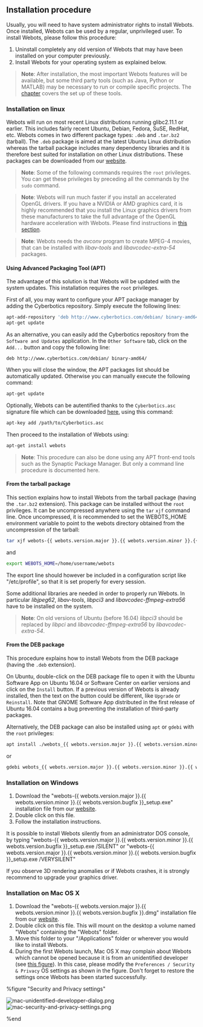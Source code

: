 ## Installation procedure

Usually, you will need to have system administrator rights to install Webots. Once installed, Webots can be used by a regular, unprivileged user. To install Webots, please follow this procedure:

1. Uninstall completely any old version of Webots that may have been installed on
your computer previously.
2. Install Webots for your operating system as explained below.

> **Note**:
After installation, the most important Webots features will be available, but
some third party tools (such as Java, Python or MATLAB) may be
necessary to run or compile specific projects. The
[chapter](language-setup.md) covers the set up of these tools.

### Installation on linux

Webots will run on most recent Linux distributions running glibc2.11.1 or
earlier. This includes fairly recent Ubuntu, Debian, Fedora, SuSE, RedHat, etc.
Webots comes in two different package types: `.deb` and `.tar.bz2` (tarball).
The `.deb` package is aimed at the latest Ubuntu Linux distribution whereas the
tarball package includes many dependency libraries and it is therefore best
suited for installation on other Linux distributions. These packages can be
downloaded from our [website](http://www.cyberbotics.com/linux).

> **Note**:
Some of the following commands requires the `root` privileges. You can get these
privileges by preceding all the commands by the `sudo` command.

<!-- -->

> **Note**:
Webots will run much faster if you install an accelerated OpenGL drivers. If you
have a NVIDIA or AMD graphics card, it is highly recommended that you install
the Linux graphics drivers from these manufacturers to take the full advantage
of the OpenGL hardware acceleration with Webots. Please find instructions in
[this section](verifying-your-graphics-driver-installation.md).

<!-- -->

> **Note**:
Webots needs the *avconv* program to create MPEG-4 movies, that can be installed
with *libav-tools* and *libavcodec-extra-54* packages.

#### Using Advanced Packaging Tool (APT)

The advantage of this solution is that Webots will be updated with the system
updates. This installation requires the `root` privileges.

First of all, you may want to configure your APT package manager by adding the Cyberbotics repository.
Simply execute the following lines:

```sh
apt-add-repository 'deb http://www.cyberbotics.com/debian/ binary-amd64/'
apt-get update
```

As an alternative, you can easily add the Cyberbotics repository from the
`Software and Updates` application.
In the `Other Software` tab, click on the `Add...` button and copy the following line:

```text
deb http://www.cyberbotics.com/debian/ binary-amd64/
```

When you will close the window, the APT packages list should be automatically updated.
Otherwise you can manually execute the following command:

```sh
apt-get update
```

Optionally, Webots can be autentified thanks to the `Cyberbotics.asc` signature
file which can be downloaded [here](http://www.cyberbotics.com/linux), using
this command:

```sh
apt-key add /path/to/Cyberbotics.asc
```

Then proceed to the installation of Webots using:

```sh
apt-get install webots
```

> **Note**:
This procedure can also be done using any APT front-end tools such as the
Synaptic Package Manager. But only a command line procedure is documented here.

#### From the tarball package

This section explains how to install Webots from the tarball package (having the
`.tar.bz2` extension). This package can be installed without the `root`
privileges. It can be uncompressed anywhere using the `tar` `xjf` command line.
Once uncompressed, it is recommended to set the WEBOTS\_HOME environment
variable to point to the webots directory obtained from the uncompression of the
tarball:

```sh
tar xjf webots-{{ webots.version.major }}.{{ webots.version.minor }}.{{ webots.version.bugfix }}-x86-64.tar.bz2
```

and

```sh
export WEBOTS_HOME=/home/username/webots
```

The export line should however be included in a configuration script like
"/etc/profile", so that it is set properly for every session.

Some additional libraries are needed in order to properly run Webots. In
particular *libjpeg62*, *libav-tools*, *libpci3* and *libavcodec-ffmpeg-extra56* have
to be installed on the system.

> **Note**:
On old versions of Ubuntu (before 16.04) *libpci3* should be replaced by *libpci* and *libavcodec-ffmpeg-extra56* by *libavcodec-extra-54*.

#### From the DEB package

This procedure explains how to install Webots from the DEB package (having the
`.deb` extension).

On Ubuntu, double-click on the DEB package file to open it with the Ubuntu Software App on Ubuntu 16.04 or Software Center on earlier versions and click on the `Install` button.
If a previous version of Webots is already installed, then the text on the button could be different, like `Upgrade` or `Reinstall`.
Note that GNOME Software App distributed in the first release of Ubuntu 16.04 contains a bug preventing the installation of third-party packages.

Alternatively, the DEB package can also be installed using `apt` or `gdebi` with the `root` privileges:

```sh
apt install ./webots_{{ webots.version.major }}.{{ webots.version.minor }}.{{ webots.version.bugfix }}_amd64.deb
```

or

```sh
gdebi webots_{{ webots.version.major }}.{{ webots.version.minor }}.{{ webots.version.bugfix }}_amd64.deb
```

### Installation on Windows

1. Download the "webots-{{ webots.version.major }}.{{ webots.version.minor }}.{{
webots.version.bugfix }}\_setup.exe" installation file from our [website](http://www.cyberbotics.com/windows).
2. Double click on this file.
3. Follow the installation instructions.

It is possible to install Webots silently from an administrator DOS console, by
typing "webots-{{ webots.version.major }}.{{ webots.version.minor }}.{{
webots.version.bugfix }}\_setup.exe /SILENT" or "webots-{{ webots.version.major
}}.{{ webots.version.minor }}.{{ webots.version.bugfix }}\_setup.exe
/VERYSILENT"

If you observe 3D rendering anomalies or if Webots crashes, it is strongly
recommend to upgrade your graphics driver.

### Installation on Mac OS X

1. Download the "webots-{{ webots.version.major }}.{{ webots.version.minor }}.{{
webots.version.bugfix }}.dmg" installation file from our [website](http://www.cyberbotics.com/macosx).
2. Double click on this file. This will mount on the desktop a volume named
"Webots" containing the "Webots" folder.
3. Move this folder to your "/Applications" folder or wherever you would like to
install Webots.
4. During the first Webots launch, Mac OS X may complain about Webots which
cannot be opened because it is from an unidentified developer
(see [this figure](#security-and-privacy-settings)).
In this case, please modify the `Preferences / Security & Privacy` OS settings
as shown in the figure.
Don't forget to restore the settings once Webots has been started successfully.

%figure "Security and Privacy settings"

![mac-unidentified-developper-dialog.png](images/mac-unidentified-developper-dialog.png)
![mac-security-and-privacy-settings.png](images/mac-security-and-privacy-settings.png)

%end
